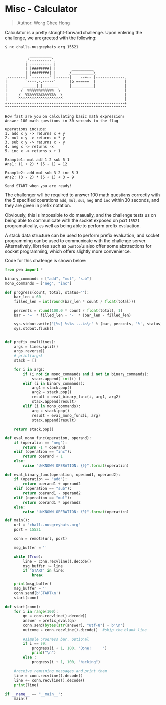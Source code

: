 # Misc - Calculator
>Author: Wong Chee Hong

Calculator is a pretty straight-forward challenge. Upon entering the challenge, we are greeted with the following:

```
$ nc challs.nusgreyhats.org 15521

           __________
         .'----------`.
         | .--------. |
         | |########| |       __________
         | |########| |      /__________\
.--------| `--------' |------|    --=-- |-------------. 
|        `----,-.-----'      |o ======  |             | 
|       ______|_|_______     |__________|             | 
|      /  %%%%%%%%%%%%  \                             | 
|     /  %%%%%%%%%%%%%%  \                            | 
|     ^^^^^^^^^^^^^^^^^^^^                            | 
+-----------------------------------------------------+ 
^^^^^^^^^^^^^^^^^^^^^^^^^^^^^^^^^^^^^^^^^^^^^^^^^^^^^^^ 

How fast are you on calculating basic math expression?
Answer 100 math questions in 30 seconds to the flag

Operations include:
1. add x y -> returns x + y
2. mul x y -> returns x * y
3. sub x y -> returns x - y
4. neg x -> returns -x
5. inc x -> returns x + 1

Example1: mul add 1 2 sub 5 1
Ans1: (1 + 2) * (5 - 1) = 12

Example2: add mul sub 3 2 inc 5 3
Ans2: (3 - 2) * (5 + 1) + 3 = 9

Send START when you are ready!
```

The challenger will be required to answer 100 math questions correctly with the 5 specified operations `add`, `mul`, `sub`, `neg` and `inc` within 30 seconds, and they are given in prefix notation.

Obviously, this is impossible to do manually, and the challenge tests us on being able to communicate with the socket exposed on port `15521` programatically, as well as being able to perform prefix evaluation. 

A stack data structure can be used to perform prefix evaluation, and socket programming can be used to communicate with the challenge server. Alternatively, libraries such as `pwntools` also offer some abstractions for socket programming, which offers slightly more convenience.

Code for this challenge is shown below:

```python
from pwn import *

binary_commands = ["add", "mul", "sub"]
mono_commands = ["neg", "inc"]

def progress(count, total, status=''):
    bar_len = 60
    filled_len = int(round(bar_len * count / float(total)))

    percents = round(100.0 * count / float(total), 1)
    bar = '=' * filled_len + '-' * (bar_len - filled_len)

    sys.stdout.write('[%s] %s%s ...%s\r' % (bar, percents, '%', status))
    sys.stdout.flush() 


def prefix_eval(lines):
    args = lines.split()
    args.reverse()
    # print(args)
    stack = []

    for i in args:
        if (i not in mono_commands and i not in binary_commands):
            stack.append( int(i) )
        elif (i in binary_commands):
            arg1 = stack.pop()
            arg2 = stack.pop()
            result = eval_binary_func(i, arg1, arg2)
            stack.append(result)
        elif (i in mono_commands):
            arg = stack.pop()
            result = eval_mono_func(i, arg)
            stack.append(result)

    return stack.pop()

def eval_mono_func(operation, operand):
    if (operation == "neg"):
        return -1 * operand
    elif (operation == "inc"):
        return operand + 1
    else:
        raise "UNKNOWN OPERATION: {0}".format(operation)

def eval_binary_func(operation, operand1, operand2):
    if (operation == "add"):
        return operand1 + operand2
    elif (operation == "sub"):
        return operand1 - operand2
    elif (operation == "mul"):
        return operand1 * operand2
    else:
        raise "UNKNOWN OPERATION: {0}".format(operation)

def main(): 
    url = "challs.nusgreyhats.org"
    port = 15521

    conn = remote(url, port)

    msg_buffer = ''

    while (True):
        line = conn.recvline().decode()
        msg_buffer += line
        if 'START' in line:
            break

    print(msg_buffer)
    msg_buffer = ''
    conn.send(b'START\n')
    start(conn)

def start(conn):
    for i in range(100):
        qn = conn.recvline().decode()
        answer = prefix_eval(qn)
        conn.send(bytes(str(answer), "utf-8") + b'\n')
        outcome = conn.recvline().decode()  #skip the blank line
        
        #simple progress bar, optional
        if i == 99:
            progress(i + 1, 100, "Done!     ")
            print("\n")
        else :
            progress(i + 1, 100, "hacking")

    #receive remaining messages and print them
    line = conn.recvline().decode()
    line += conn.recvline().decode()
    print(line)

if __name__ == "__main__":
    main()
```